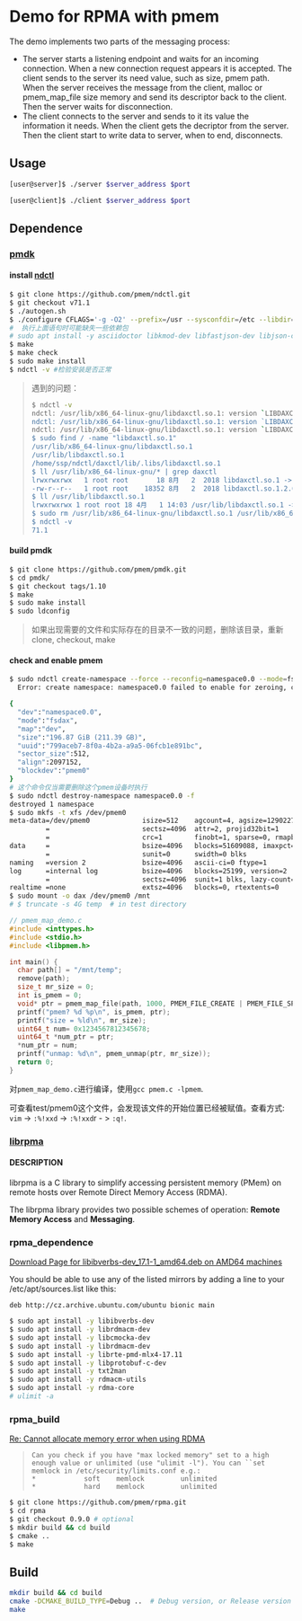 Demo for RPMA with pmem
===

The demo implements two parts of the messaging process:
- The server starts a listening endpoint and waits for an incoming connection.
When a new connection request appears it is accepted. The client sends to
the server its need value, such as size, pmem path. When the server receives the message
from the client, malloc or pmem_map_file size memory and send its descriptor back to the client.
Then the server waits for disconnection.
- The client connects to the server and sends to it its value the information it needs.
When the client gets the decriptor from the server. Then the client start to write data to server, when to end, disconnects.

## Usage

```bash
[user@server]$ ./server $server_address $port
```

```bash
[user@client]$ ./client $server_address $port
```

## Dependence

### [pmdk](https://pmem.io/pmdk/manpages/linux/master/libpmem/pmem_flush.3)

#### install [ndctl](https://github.com/pmem/ndctl) 

```bash
$ git clone https://github.com/pmem/ndctl.git
$ git checkout v71.1
$ ./autogen.sh
$ ./configure CFLAGS='-g -O2' --prefix=/usr --sysconfdir=/etc --libdir=/usr/lib
#  执行上面语句时可能缺失一些依赖包
# sudo apt install -y asciidoctor libkmod-dev libfastjson-dev libjson-c-dev
$ make
$ make check
$ sudo make install
$ ndctl -v #检验安装是否正常
```

> 遇到的问题：
>
> ```bash
> $ ndctl -v
> ndctl: /usr/lib/x86_64-linux-gnu/libdaxctl.so.1: version `LIBDAXCTL_6' not found (required by ndctl)
> ndctl: /usr/lib/x86_64-linux-gnu/libdaxctl.so.1: version `LIBDAXCTL_8' not found (required by ndctl)
> ndctl: /usr/lib/x86_64-linux-gnu/libdaxctl.so.1: version `LIBDAXCTL_7' not found (required by ndctl)
> $ sudo find / -name "libdaxctl.so.1"
> /usr/lib/x86_64-linux-gnu/libdaxctl.so.1
> /usr/lib/libdaxctl.so.1
> /home/ssp/ndctl/daxctl/lib/.libs/libdaxctl.so.1
> $ ll /usr/lib/x86_64-linux-gnu/* | grep daxctl
> lrwxrwxrwx   1 root root       18 8月   2  2018 libdaxctl.so.1 -> libdaxctl.so.1.2.0
> -rw-r--r--   1 root root    18352 8月   2  2018 libdaxctl.so.1.2.0
> $ ll /usr/lib/libdaxctl.so.1
> lrwxrwxrwx 1 root root 18 4月   1 14:03 /usr/lib/libdaxctl.so.1 -> libdaxctl.so.1.5.0*
> $ sudo rm /usr/lib/x86_64-linux-gnu/libdaxctl.so.1 /usr/lib/x86_64-linux-gnu/libdaxctl.so.1.2.0
> $ ndctl -v
> 71.1
> ```

#### build pmdk

```bash
$ git clone https://github.com/pmem/pmdk.git
$ cd pmdk/
$ git checkout tags/1.10
$ make
$ sudo make install
$ sudo ldconfig
```

> 如果出现需要的文件和实际存在的目录不一致的问题，删除该目录，重新clone, checkout, make

#### check and enable pmem

```bash
$ sudo ndctl create-namespace --force --reconfig=namespace0.0 --mode=fsdax --map=dev --size=200G
  Error: create namespace: namespace0.0 failed to enable for zeroing, continuing

{
  "dev":"namespace0.0",
  "mode":"fsdax",
  "map":"dev",
  "size":"196.87 GiB (211.39 GB)",
  "uuid":"799aceb7-8f0a-4b2a-a9a5-06fcb1e891bc",
  "sector_size":512,
  "align":2097152,
  "blockdev":"pmem0"
}
# 这个命令仅当需要删除这个pmem设备时执行
$ sudo ndctl destroy-namespace namespace0.0 -f
destroyed 1 namespace
$ sudo mkfs -t xfs /dev/pmem0
meta-data=/dev/pmem0             isize=512    agcount=4, agsize=12902272 blks
         =                       sectsz=4096  attr=2, projid32bit=1
         =                       crc=1        finobt=1, sparse=0, rmapbt=0, reflink=0
data     =                       bsize=4096   blocks=51609088, imaxpct=25
         =                       sunit=0      swidth=0 blks
naming   =version 2              bsize=4096   ascii-ci=0 ftype=1
log      =internal log           bsize=4096   blocks=25199, version=2
         =                       sectsz=4096  sunit=1 blks, lazy-count=1
realtime =none                   extsz=4096   blocks=0, rtextents=0
$ sudo mount -o dax /dev/pmem0 /mnt
# $ truncate -s 4G temp  # in test directory
```

```c
// pmem_map_demo.c
#include <inttypes.h>
#include <stdio.h>
#include <libpmem.h>

int main() {
  char path[] = "/mnt/temp";
  remove(path);
  size_t mr_size = 0;
  int is_pmem = 0;
  void* ptr = pmem_map_file(path, 1000, PMEM_FILE_CREATE | PMEM_FILE_SPARSE, 0600, &mr_size, &is_pmem);
  printf("pmem? %d %p\n", is_pmem, ptr);
  printf("size = %ld\n", mr_size);
  uint64_t num= 0x1234567812345678;
  uint64_t *num_ptr = ptr;
  *num_ptr = num;
  printf("unmap: %d\n", pmem_unmap(ptr, mr_size));
  return 0;
}
```

对`pmem_map_demo.c`进行编译，使用`gcc pmem.c -lpmem`.

可查看test/pmem0这个文件，会发现该文件的开始位置已经被赋值。查看方式: `vim`  -> `:%!xxd` -> `:%!xxd`r - > `:q!`.

### [librpma](https://pmem.io/rpma/manpages/master/librpma.7.html)

#### DESCRIPTION

librpma is a C library to simplify accessing persistent memory (PMem) on remote hosts over Remote Direct Memory Access (RDMA).

The librpma library provides two possible schemes of operation: **Remote Memory Access** and **Messaging**. 

### rpma_dependence

[Download Page for libibverbs-dev_17.1-1_amd64.deb on AMD64 machines](https://packages.ubuntu.com/bionic/amd64/libibverbs-dev/download)

You should be able to use any of the listed mirrors by adding a line to your /etc/apt/sources.list like this:

```
deb http://cz.archive.ubuntu.com/ubuntu bionic main
```

```bash
$ sudo apt install -y libibverbs-dev
$ sudo apt install -y librdmacm-dev
$ sudo apt install -y libcmocka-dev
$ sudo apt install -y librdmacm-dev
$ sudo apt install -y librte-pmd-mlx4-17.11
$ sudo apt install -y libprotobuf-c-dev
$ sudo apt install -y txt2man
$ sudo apt install -y rdmacm-utils
$ sudo apt install -y rdma-core
# ulimit -a
```

### rpma_build
[Re: Cannot allocate memory error when using RDMA](https://www.mail-archive.com/search?l=dev@crail.apache.org&q=subject:"Re\%3A+Cannot+allocate+memory+error+when+using+RDMA"&o=newest)

> ```
> Can you check if you have "max locked memory" set to a high enough value or unlimited (use "ulimit -l"). You can ``set memlock in /etc/security/limits.conf e.g.:
> *            soft    memlock         unlimited
> *            hard    memlock         unlimited
> ```

```bash
$ git clone https://github.com/pmem/rpma.git
$ cd rpma
$ git checkout 0.9.0 # optional
$ mkdir build && cd build
$ cmake ..
$ make
```



## Build
```bash
mkdir build && cd build
cmake -DCMAKE_BUILD_TYPE=Debug ..  # Debug version, or Release version
make
```

